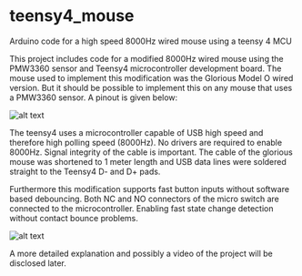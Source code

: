 # teensy4_mouse
Arduino code for a high speed 8000Hz wired mouse using a teensy 4 MCU

This project includes code for a modified 8000Hz wired mouse using the PMW3360 sensor and Teensy4 microcontroller development board. 
The mouse used to implement this modification was the Glorious Model O wired version. But it should be possible to implement this on any mouse that uses a PMW3360 sensor.
A pinout is given below: 

![alt text](https://github.com/Trip93/teensy4_mouse/blob/main/pictures/teensy4_mouse_pinout.png)

The teensy4 uses a microcontroller capable of USB high speed and therefore high polling speed (8000Hz). 
No drivers are required to enable 8000Hz. Signal integrity of the cable is important. 
The cable of the glorious mouse was shortened to 1 meter length and USB data lines were soldered straight to the Teensy4 D- and D+ pads. 

Furthermore this modification supports fast button inputs without software based debouncing. 
Both NC and NO connectors of the micro switch are connected to the microcontroller. Enabling fast state change detection without contact bounce problems.

![alt text](https://github.com/Trip93/teensy4_mouse/blob/main/pictures/NC_NO_debouncing.png)

A more detailed explanation and possibly a video of the project will be disclosed later.
